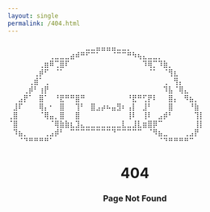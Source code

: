 ```yaml
---
layout: single
permalink: /404.html
---
```


<div class="ascii-art">
⠀⠀⠀⠀⠀⠀⠀⠀⠀⠀⠀⠀⠀⠀⠀⣀⣀⣤⣤⣤⣤⣀⣀⡀⠀⠀⠀⠀⠀⠀⠀⠀⠀⠀⠀⠀⠀⠀
⠀⠀⠀⠀⠀⠀⠀⠀⢀⣀⣀⣀⣴⠾⠛⠋⠉⠁⠀⠀⠈⠉⠉⠛⠳⢦⣄⣀⣀⡀⠀⠀⠀⠀⠀⠀⠀⠀
⠀⠀⠀⠀⠀⠀⢀⣶⠿⢉⣿⠏⠀⠀⠀⠀⠀⠀⠀⠀⠀⠀⠀⠀⠀⠀⠹⢿⡉⠹⣷⡀⠀⠀⠀⠀⠀⠀
⠀⠀⠀⠀⠀⢀⡾⠋⠀⠈⠁⠀⠀⠀⠀⠀⠀⠀⠀⠀⠀⠀⠀⠀⠀⠀⠀⠈⠁⠀⠈⢻⣆⠀⠀⠀⠀⠀
⠀⠀⠀⠀⢀⣾⠁⢀⠀⠀⠀⠀⠀⠀⠀⠀⠀⠀⠀⠀⠀⠀⠀⠀⠀⠀⠀⠀⠀⠀⢀⠀⢻⡄⠀⠀⠀⠀
⠀⠀⠀⢀⡾⠃⢰⡟⠀⠀⠀⠀⠀⠀⠀⠀⠀⠀⠀⠀⠀⠀⠀⠀⠀⠀⠀⠀⠀⠀⠹⣧⠈⢿⣄⠀⠀⠀
⠀⠀⣠⡟⠁⠀⣿⠁⠀⠘⣟⠛⠛⣿⠛⠀⠀⠀⠀⠀⠀⠀⠀⠘⣟⠛⢋⡟⠇⠀⠀⣿⡄⠀⠻⣦⡀⠀
⠀⣸⠏⠀⠀⠀⢿⡄⠂⠀⣿⠀⠀⢹⠃⠀⣿⣠⡴⠦⣤⣻⠆⢠⡇⠀⣸⠃⠀⠀⠀⣿⠀⠀⠀⠘⣷⠀
⢀⣿⠀⠀⠀⠀⠈⢿⣤⡀⣿⠀⠀⣿⠀⠀⠀⠀⠀⠀⠀⠀⠀⢸⠇⠀⢸⠇⠀⣠⡾⠃⠀⠀⠀⠀⢹⡇
⠈⣿⠀⠀⠀⠀⠀⠀⠈⢿⣷⣷⣆⣹⣄⣀⣀⣀⣀⣀⣀⣀⣇⣀⣸⣇⣶⣿⡿⠉⠀⠀⠀⠀⠀⠀⢸⡇
⠀⠹⣦⡀⠀⠀⠀⢀⣠⡾⠃⠀⠉⠉⠉⠉⠉⠉⠉⠉⠙⠉⠉⠉⠉⠉⠀⠈⠻⣦⣀⠀⠀⠀⢀⣠⡟⠀
⠀⠀⠈⠙⠛⠛⠛⠛⠁⠀⠀⠀⠀⠀⠀⠀⠀⠀⠀⠀⠀⠀⠀⠀⠀⠀⠀⠀⠀⠈⠙⠛⠛⠛⠛⠉⠀⠀
</div>

<h1 style="text-align:center;">404</h1>
<h3 style="text-align:center;">Page Not Found</h3>
